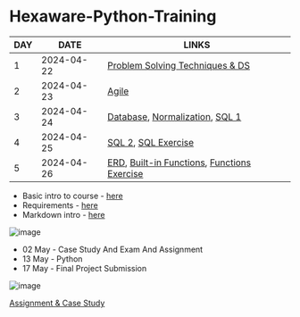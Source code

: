 # Hexaware-Python-Training



| DAY       | DATE        | LINKS                                                                                  |
|------------|------------|-----------------------------------------------------------------------------------------|
| 1 | 2024-04-22     | [Problem Solving Techniques & DS](https://github.com/nandini-gangrade/Hexaware-Python-Training/blob/main/1.%20Problem%20Solving%20Techniques%20%26%20DS.md)                                    |
| 2 | 2024-04-23    | [Agile](https://github.com/nandini-gangrade/Hexaware-Python-Training/blob/main/2.%20Agile.md)                                                       |
| 3 | 2024-04-24  | [Database](https://github.com/nandini-gangrade/Hexaware-Python-Training/blob/main/3.1.%20Databases.md), [Normalization](https://github.com/nandini-gangrade/Hexaware-Python-Training/blob/main/3.2%20Normalization.md), [SQL 1](https://github.com/nandini-gangrade/Hexaware-Python-Training/blob/main/3.3%20SQL.md)                                                                        |
| 4 | 2024-04-25   | [SQL 2](https://github.com/nandini-gangrade/Hexaware-Python-Training/blob/main/3.3%20SQL.md), [SQL Exercise](https://github.com/nandini-gangrade/Hexaware-Python-Training/blob/main/4.%20Basic%20SQL.md)                   |
| 5 | 2024-04-26     | [ERD](https://github.com/nandini-gangrade/Hexaware-Python-Training/blob/main/5.1%20ERD.md), [Built-in Functions](https://github.com/nandini-gangrade/Hexaware-Python-Training/blob/main/5.2%20SQL%20In-Built%20Functions.md), [Functions Exercise](https://github.com/nandini-gangrade/Hexaware-Python-Training/blob/main/5.3%20Functions%20Exercise.md)                                                                         |


- Basic intro to course - <a href = "https://drive.google.com/file/d/1_hwO_MC9NBwwVIOMcoAV0LK1tWK_rPxk/view">here</a>
- Requirements - <a href = "https://docs.google.com/document/d/1Q0aHCNJsrTn5R_j-qLanfPfOGFYUA-SsQZPORD4k3nU/edit#heading=h.3i88je8w1r37">here</a>
- Markdown intro - <a href = "https://www.markdownguide.org/basic-syntax/#headings">here</a>

![image](https://github.com/nandini-gangrade/Hexaware-Python-Training/assets/87817417/674d4e4f-137b-4f45-94d9-e01da52dd473)

- 02 May - Case Study And Exam And Assignment
- 13 May - Python 
- 17 May - Final Project Submission
  
![image](https://github.com/nandini-gangrade/Hexaware-Python-Training/assets/87817417/f0229964-bafa-4686-922d-369e97e200fb)

<a href = "https://github.com/ragavkumarv/hexaware-material">Assignment & Case Study</a>
